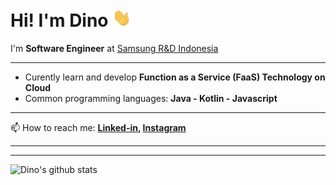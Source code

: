 <h1>Hi! I'm Dino <img  src="https://raw.githubusercontent.com/ABSphreak/ABSphreak/master/gifs/Hi.gif" width="30px"></h1>

I'm **Software Engineer** at [Samsung R&D Indonesia](https://www.samsung.com/id/srin/) 

---

- Curently learn and develop **Function as a Service (FaaS) Technology on Cloud**
- Common programming languages: **Java - Kotlin - Javascript** 

---

📫 How to reach me:
  **[Linked-in](https://www.linkedin.com/in/dino-keylas/), [Instagram](https://instagram.com/dinokeylas)**

---
---

![Dino's github stats](https://github-readme-stats.vercel.app/api?username=dinok97&show_icons=true&hide_border=true&theme=dark)
